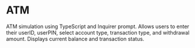 # ATM
 ATM simulation using TypeScript and Inquirer prompt. Allows users to enter their userID, userPIN, select account type, transaction type, and withdrawal amount. Displays current balance and transaction status.
